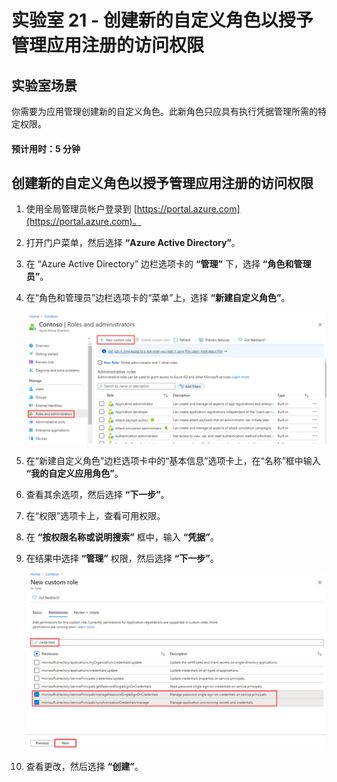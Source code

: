 ﻿---
lab:
    title: '21 - 创建新的自定义角色以授予管理应用注册的访问权限'
    learning path: '03'
    module: '模块 01 - 为 SSO 计划和设计企业应用的集成'
---

# 实验室 21 - 创建新的自定义角色以授予管理应用注册的访问权限

## 实验室场景

你需要为应用管理创建新的自定义角色。此新角色只应具有执行凭据管理所需的特定权限。

#### 预计用时：5 分钟

## 创建新的自定义角色以授予管理应用注册的访问权限

1. 使用全局管理员帐户登录到 [https://portal.azure.com](https://portal.azure.com)。

1. 打开门户菜单，然后选择 **“Azure Active Directory”**。

1. 在 “Azure Active Directory” 边栏选项卡的 **“管理”** 下，选择 **“角色和管理员”**。

1. 在“角色和管理员”边栏选项卡的“菜单”上，选择 **“新建自定义角色”**。

    ![显示“角色和管理员”边栏选项卡的屏幕图像，其中突出显示了“新建自定义角色”菜单选项](./media/lp3-mod1-new-custom-role.png)

1. 在“新建自定义角色”边栏选项卡中的“基本信息”选项卡上，在“名称”框中输入 **“我的自定义应用角色”**。

1. 查看其余选项，然后选择 **“下一步”**。

1. 在“权限”选项卡上，查看可用权限。

1. 在 **“按权限名称或说明搜索”** 框中，输入 **“凭据”**。

1. 在结果中选择 **“管理”** 权限，然后选择 **“下一步”**。

    ![显示新建自定义角色的“权限”选项卡的屏幕图像，其中突出显示了搜索、管理权限以及“下一步”](./media/lp3-mod1-custom-role-permissions.png)

1. 查看更改，然后选择 **“创建”**。
